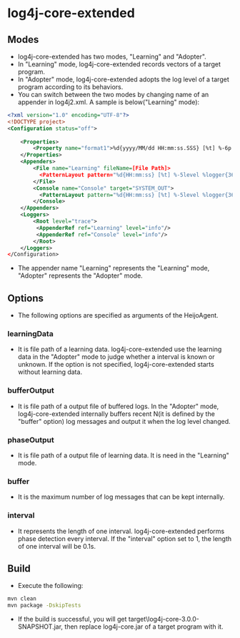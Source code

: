# log4j-core-extended

## Modes
* log4j-core-extended has two modes, "Learning" and "Adopter".
* In "Learning" mode, log4j-core-extended records vectors of a target program.
* In "Adopter" mode, log4j-core-extended adopts the log level of a target program according to its behaviors.
* You can switch between the two modes by changing name of an appender in log4j2.xml. A sample is below("Learning" mode):
```xml
<?xml version="1.0" encoding="UTF-8"?>
<!DOCTYPE project>
<Configuration status="off">
	
    <Properties>
        <Property name="format1">%d{yyyy/MM/dd HH:mm:ss.SSS} [%t] %-6p %c{10} %m%n</Property>
    </Properties>
	<Appenders>
	    <File name="Learning" fileName=[File Path]>
	      <PatternLayout pattern="%d{HH:mm:ss} [%t] %-5level %logger{36} - %msg%n"/>
	    </File>
		<Console name="Console" target="SYSTEM_OUT">
	      <PatternLayout pattern="%d{HH:mm:ss} [%t] %-5level %logger{36} - %msg%n"/>
	    </Console>
    </Appenders>
    <Loggers>
        <Root level="trace">
         <AppenderRef ref="Learning" level="info"/>
         <AppenderRef ref="Console" level="info"/>
        </Root>
    </Loggers>
</Configuration>
```
* The appender name "Learning" represents the "Learning" mode, "Adopter" represents the "Adopter" mode.

## Options
* The following options are specified as arguments of the HeijoAgent.
### learningData
* It is file path of a learning data. log4j-core-extended use the learning data in the "Adopter" mode to judge whether a interval is known or unknown. If the option is not specified, log4j-core-extended starts without learning data. 
### bufferOutput
* It is file path of a output file of buffered logs. In the "Adopter" mode, log4j-core-extended internally buffers recent N(it is defined by the "buffer" option) log messages and output it when the log level changed.
### phaseOutput
* It is file path of a output file of learning data. It is need in the "Learning" mode.
### buffer
* It is the maximum number of log messages that can be kept internally. 
### interval
* It represents the length of one interval. log4j-core-extended performs phase detection every interval. If the "interval" option set to 1, the length of one interval will be 0.1s.

## Build
* Execute the following:
```sh
mvn clean
mvn package -DskipTests
```
* If the build is successful, you will get target\log4j-core-3.0.0-SNAPSHOT.jar, then replace log4j-core.jar of a target program with it.